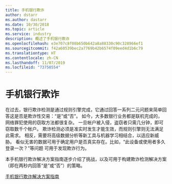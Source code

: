 ```yaml
---
title: 手机银行欺诈
author: dstarr
ms.author: dastarr
ms.date: 10/30/2018
ms.topic: article
ms.service: industry
description: 概述了手机银行欺诈
ms.openlocfilehash: e3e707c8f08b650b642a8a88330c90c328966ef1
ms.sourcegitcommit: f42a60539bec2a7769b42b6574f09eed4d1b6c79
ms.translationtype: HT
ms.contentlocale: zh-CN
ms.lasthandoff: 11/07/2019
ms.locfileid: "73750554"
---
```

# <a name="mobile-bank-fraud"></a>手机银行欺诈

在过去，银行欺诈检测是通过规则引擎完成，它通过回答一系列二元问题来简单回答这是否是欺诈性交易：“是”或“否”。 如今，大多数银行业务都是联机完成的，网络罪犯使用的窃取方法都很复杂。 一旦帐户被入侵，盗窃者只需几分钟，即可窃取数千个帐户。 欺诈检测必须是准实时发生才能生效，而规则引擎则无法满足此需求。 相反，需要将高级数据分析等新工具与机器学习相结合，以适应新威胁。 看似无害的数据可用于确定用户是否真实存在。比如，“此设备或使用者多久登录一次？”等问题 可用于发现欺诈行为。

本手机银行欺诈解决方案指南逐步介绍了挑战，以及可用于构建欺诈检测解决方案（即在两秒内回答“是”或“否”）的策略。

[手机银行欺诈解决方案指南](https://download.microsoft.com/download/0/1/5/0150425C-14C7-41F4-97EA-3DE57B678C51/IndSG_FraudDetection.pdf)
